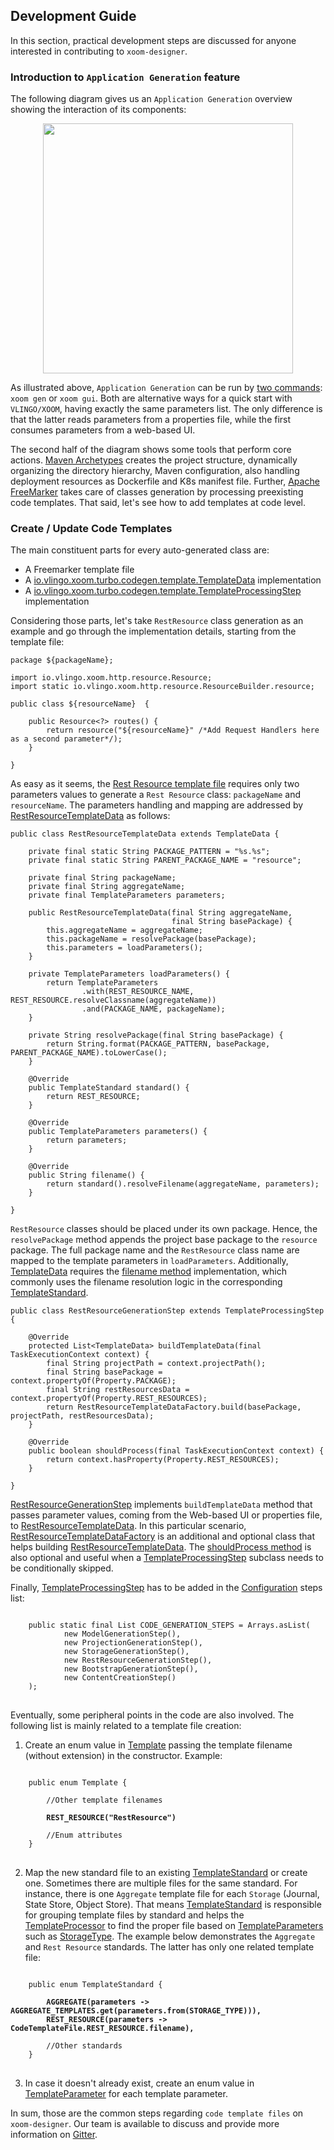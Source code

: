 ## Development Guide

In this section, practical development steps are discussed for anyone interested in contributing to `xoom-designer`. 

### Introduction to `Application Generation` feature
     
The following diagram gives us an `Application Generation` overview showing the interaction of its components:

<p align="center">
    <img src="https://github.com/vlingo/xoom-designer/blob/master/docs/raw-proj-gen-diagram.png" height="400" />
</p>

As illustrated above, `Application Generation` can be run by [two commands](https://github.com/vlingo/xoom-designer/blob/documentation/README.md#application-generation): `xoom gen` or `xoom gui`. Both are alternative ways for a quick start with `VLINGO/XOOM`, having exactly the same parameters list. The only difference is that the latter reads parameters from a properties file, while the first consumes parameters from a web-based UI.

The second half of the diagram shows some tools that perform core actions. [Maven Archetypes](https://maven.apache.org/guides/introduction/introduction-to-archetypes.html) creates the project structure, dynamically organizing the directory hierarchy, Maven configuration, also handling deployment resources as Dockerfile and K8s manifest file. Further, [Apache FreeMarker](https://freemarker.apache.org/) takes care of classes generation by processing preexisting code templates. That said, let's see how to add templates at code level.

### Create / Update Code Templates

The main constituent parts for every auto-generated class are: 
* A Freemarker template file
* A [io.vlingo.xoom.turbo.codegen.template.TemplateData](https://github.com/vlingo/xoom-turbo/blob/50568b630d92e7dd9b3389496ebf5602d8a84755/src/main/java/io/vlingo/xoom/turbo/codegen/template/TemplateData.java) implementation
* A [io.vlingo.xoom.turbo.codegen.template.TemplateProcessingStep](https://github.com/vlingo/xoom-turbo/blob/50568b630d92e7dd9b3389496ebf5602d8a84755/src/main/java/io/vlingo/xoom/turbo/codegen/template/TemplateProcessingStep.java) implementation

Considering those parts, let's take `RestResource` class generation as an example and go through the implementation details, starting from the template file:

```
package ${packageName};

import io.vlingo.xoom.http.resource.Resource;
import static io.vlingo.xoom.http.resource.ResourceBuilder.resource;

public class ${resourceName}  {

    public Resource<?> routes() {
        return resource("${resourceName}" /*Add Request Handlers here as a second parameter*/);
    }

}
```

As easy as it seems, the [Rest Resource template file](https://github.com/vlingo/xoom-turbo/blob/066a5630bf06cbed350e676ded6eeb16a99fbd0d/src/main/resources/codegen/RestResource.ftl) requires only two parameters values to generate a `Rest Resource` class: `packageName` and `resourceName`. The parameters handling and mapping are addressed by [RestResourceTemplateData](https://github.com/vlingo/xoom-turbo/blob/master/src/main/java/io/vlingo/xoom/turbo/codegen/template/resource/RestResourceTemplateData.java) as follows:  

```
public class RestResourceTemplateData extends TemplateData {

    private final static String PACKAGE_PATTERN = "%s.%s";
    private final static String PARENT_PACKAGE_NAME = "resource";

    private final String packageName;
    private final String aggregateName;
    private final TemplateParameters parameters;

    public RestResourceTemplateData(final String aggregateName,
                                    final String basePackage) {
        this.aggregateName = aggregateName;
        this.packageName = resolvePackage(basePackage);
        this.parameters = loadParameters();
    }

    private TemplateParameters loadParameters() {
        return TemplateParameters
                .with(REST_RESOURCE_NAME, REST_RESOURCE.resolveClassname(aggregateName))
                .and(PACKAGE_NAME, packageName);
    }

    private String resolvePackage(final String basePackage) {
        return String.format(PACKAGE_PATTERN, basePackage, PARENT_PACKAGE_NAME).toLowerCase();
    }

    @Override
    public TemplateStandard standard() {
        return REST_RESOURCE;
    }

    @Override
    public TemplateParameters parameters() {
        return parameters;
    }

    @Override
    public String filename() {
        return standard().resolveFilename(aggregateName, parameters);
    }

}
```

`RestResource` classes should be placed under its own package. Hence, the `resolvePackage` method appends the project base package to the `resource` package. The full package name and the `RestResource` class name are mapped to the template parameters in `loadParameters`. Additionally, [TemplateData](https://github.com/vlingo/xoom-turbo/blob/50568b630d92e7dd9b3389496ebf5602d8a84755/src/main/java/io/vlingo/xoom/turbo/codegen/template/TemplateData.java) requires the [filename method](https://github.com/vlingo/xoom-turbo/blob/50568b630d92e7dd9b3389496ebf5602d8a84755/src/main/java/io/vlingo/xoom/turbo/codegen/template/TemplateData.java#L16) implementation, which commonly uses the filename resolution logic in the corresponding [TemplateStandard](https://github.com/vlingo/xoom-turbo/blob/d12cff40e4ceefcd8cee0577103c2de705b55aea/src/main/java/io/vlingo/xoom/turbo/codegen/template/TemplateStandard.java).

```
public class RestResourceGenerationStep extends TemplateProcessingStep {

    @Override
    protected List<TemplateData> buildTemplateData(final TaskExecutionContext context) {
        final String projectPath = context.projectPath();
        final String basePackage = context.propertyOf(Property.PACKAGE);
        final String restResourcesData = context.propertyOf(Property.REST_RESOURCES);
        return RestResourceTemplateDataFactory.build(basePackage, projectPath, restResourcesData);
    }

    @Override
    public boolean shouldProcess(final TaskExecutionContext context) {
        return context.hasProperty(Property.REST_RESOURCES);
    }

}
```

[RestResourceGenerationStep](https://github.com/vlingo/xoom-turbo/blob/50568b630d92e7dd9b3389496ebf5602d8a84755/src/main/java/io/vlingo/xoom/turbo/codegen/template/resource/RestResourceGenerationStep.java) implements `buildTemplateData` method that passes parameter values, coming from the Web-based UI or properties file, to [RestResourceTemplateData](https://github.com/vlingo/xoom-turbo/blob/master/src/main/java/io/vlingo/xoom/turbo/codegen/template/resource/RestResourceTemplateData.java). In this particular scenario, [RestResourceTemplateDataFactory](https://github.com/vlingo/xoom-turbo/blob/50568b630d92e7dd9b3389496ebf5602d8a84755/src/main/java/io/vlingo/xoom/turbo/codegen/template/resource/RestResourceTemplateDataFactory.java)  is an additional and optional class that helps building [RestResourceTemplateData](https://github.com/vlingo/xoom-turbo/blob/master/src/main/java/io/vlingo/xoom/turbo/codegen/template/resource/RestResourceTemplateData.java). The [shouldProcess method](https://github.com/vlingo/xoom-turbo/blob/50568b630d92e7dd9b3389496ebf5602d8a84755/src/main/java/io/vlingo/xoom/turbo/codegen/CodeGenerationStep.java#L14) is also optional and useful when a [TemplateProcessingStep](https://github.com/vlingo/xoom-turbo/blob/50568b630d92e7dd9b3389496ebf5602d8a84755/src/main/java/io/vlingo/xoom/turbo/codegen/template/TemplateProcessingStep.java) subclass needs to be conditionally skipped.


Finally, [TemplateProcessingStep](https://github.com/vlingo/xoom-turbo/blob/50568b630d92e7dd9b3389496ebf5602d8a84755/src/main/java/io/vlingo/xoom/turbo/codegen/template/TemplateProcessingStep.java) has to be added in the [Configuration](https://github.com/vlingo/xoom-designer/blob/c9b2bf7af16d105509debd71450576975bae342f/src/main/java/io/vlingo/xoom/turbo/designer/Configuration.java#L52) steps list:

<pre>
<code>
    public static final List<CodeGenerationStep> CODE_GENERATION_STEPS = Arrays.asList(
            new ModelGenerationStep(),
            new ProjectionGenerationStep(),
            new StorageGenerationStep(),
            new RestResourceGenerationStep(),
            new BootstrapGenerationStep(),
            new ContentCreationStep()
    );
</code>
</pre>

Eventually, some peripheral points in the code are also involved. The following list is mainly related to a template file creation:

1.  Create an enum value in [Template](https://github.com/vlingo/xoom-turbo/blob/d12cff40e4ceefcd8cee0577103c2de705b55aea/src/main/java/io/vlingo/xoom/turbo/codegen/template/Template.java) passing the template filename (without extension) in the constructor. Example:

<pre>
<code>
    public enum Template {

        //Other template filenames

        <strong>REST_RESOURCE("RestResource")</strong>

        //Enum attributes
    }
</code>
</pre>

2. Map the new standard file to an existing [TemplateStandard](https://github.com/vlingo/xoom-turbo/blob/d12cff40e4ceefcd8cee0577103c2de705b55aea/src/main/java/io/vlingo/xoom/turbo/codegen/template/TemplateStandard.java) or create one. Sometimes there are multiple files for the same standard. For instance, there is one `Aggregate` template file for each `Storage` (Journal, State Store, Object Store). That means [TemplateStandard](https://github.com/vlingo/xoom-turbo/blob/d12cff40e4ceefcd8cee0577103c2de705b55aea/src/main/java/io/vlingo/xoom/turbo/codegen/template/TemplateStandard.java) is responsible for grouping template files by standard and helps the [TemplateProcessor](https://github.com/vlingo/xoom-turbo/blob/50568b630d92e7dd9b3389496ebf5602d8a84755/src/main/java/io/vlingo/xoom/turbo/codegen/template/TemplateProcessor.java) to find the proper file based on [TemplateParameters](https://github.com/vlingo/xoom-turbo/blob/fd5f4a923601a912becd9e10e89a7e8186ed5bf8/src/main/java/io/vlingo/xoom/turbo/codegen/template/TemplateParameters.java) such as [StorageType](https://github.com/vlingo/xoom-turbo/blob/51e02beb23dd83166170089a49cb3eb25a1bac4f/src/main/java/io/vlingo/xoom/turbo/codegen/template/storage/StorageType.java). The example below demonstrates the `Aggregate` and `Rest Resource` standards. The latter has only one related template file:

<pre>
<code>
    public enum TemplateStandard {
        
        <strong>AGGREGATE(parameters -> AGGREGATE_TEMPLATES.get(parameters.from(STORAGE_TYPE))),</strong>
        <strong>REST_RESOURCE(parameters -> CodeTemplateFile.REST_RESOURCE.filename),</strong>

        //Other standards
    }
</code>
</pre>

3. In case it doesn't already exist, create an enum value in [TemplateParameter](https://github.com/vlingo/xoom-turbo/blob/fd5f4a923601a912becd9e10e89a7e8186ed5bf8/src/main/java/io/vlingo/xoom/turbo/codegen/template/TemplateParameter.java) for each template parameter.

In sum, those are the common steps regarding `code template files` on `xoom-designer`. Our team is available to discuss and provide more information on [Gitter](https://gitter.im/vlingo-platform-java/community/).
